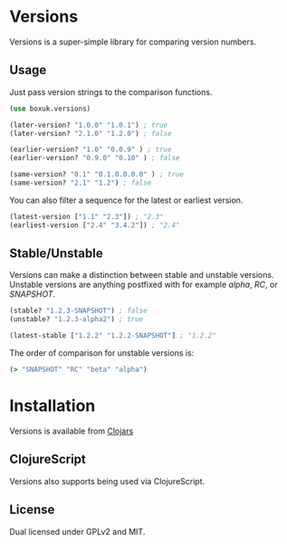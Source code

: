 
# Versions

Versions is a super-simple library for comparing version numbers.

## Usage

Just pass version strings to the comparison functions.

```clojure
(use boxuk.versions)

(later-version? "1.0.0" "1.0.1") ; true
(later-version? "2.1.0" "1.2.0") ; false

(earlier-version? "1.0" "0.0.9" ) ; true
(earlier-version? "0.9.0" "0.10" ) ; false

(same-version? "0.1" "0.1.0.0.0.0" ) ; true
(same-version? "2.1" "1.2") ; false
```

You can also filter a sequence for the latest or earliest version.

```clojure
(latest-version ["1.1" "2.3"]) ; "2.3"
(earliest-version ["2.4" "3.4.2"]) ; "2.4"
```

## Stable/Unstable

Versions can make a distinction between stable and unstable versions.
Unstable versions are anything postfixed with for example _alpha_, _RC_, or _SNAPSHOT_.

```clojure
(stable? "1.2.3-SNAPSHOT") ; false
(unstable? "1.2.3-alpha2") ; true

(latest-stable ["1.2.2" "1.2.2-SNAPSHOT"] ; "1.2.2"
```

The order of comparison for unstable versions is:

```clojure
(> "SNAPSHOT" "RC" "beta" "alpha")
```

# Installation

Versions is available from [Clojars](http://clojars.org/versions)

## ClojureScript

Versions also supports being used via ClojureScript.

## License

Dual licensed under GPLv2 and MIT.

